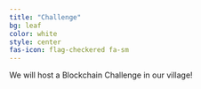```yaml
---
title: "Challenge"
bg: leaf
color: white
style: center
fas-icon: flag-checkered fa-sm
---
```

<div>
    <p>We will host a Blockchain Challenge in our village!</p>
</div>
